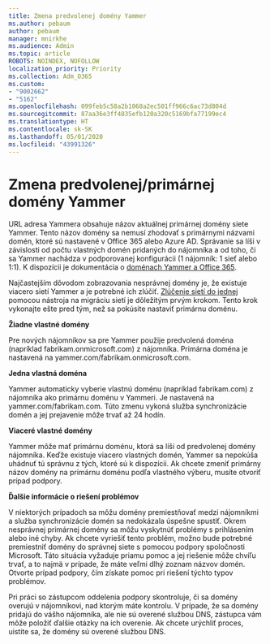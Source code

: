 ```yaml
---
title: Zmena predvolenej domény Yammer
ms.author: pebaum
author: pebaum
manager: mnirkhe
ms.audience: Admin
ms.topic: article
ROBOTS: NOINDEX, NOFOLLOW
localization_priority: Priority
ms.collection: Adm_O365
ms.custom:
- "9002662"
- "5162"
ms.openlocfilehash: 099feb5c58a2b1068a2ec501ff966c6ac73d804d
ms.sourcegitcommit: 87aa36e3ff4835efb120a320c5169bfa77199ec4
ms.translationtype: HT
ms.contentlocale: sk-SK
ms.lasthandoff: 05/01/2020
ms.locfileid: "43991326"
---
```

# <a name="changing-the-defaultprimary-yammer-domain"></a>Zmena predvolenej/primárnej domény Yammer

URL adresa Yammera obsahuje názov aktuálnej primárnej domény siete Yammer. Tento názov domény sa nemusí zhodovať s primárnymi názvami domén, ktoré sú nastavené v Office 365 alebo Azure AD. Správanie sa líši v závislosti od počtu vlastných domén pridaných do nájomníka a od toho, či sa Yammer nachádza v podporovanej konfigurácii (1 nájomník: 1 sieť alebo 1:1). K dispozícii je dokumentácia o [doménach Yammer a Office 365](https://docs.microsoft.com/yammer/configure-your-yammer-network/manage-yammer-domains).

Najčastejším dôvodom zobrazovania nesprávnej domény je, že existuje viacero sietí Yammer a je potrebné ich zlúčiť. [Zlúčenie sietí do jednej](https://docs.microsoft.com/yammer/configure-your-yammer-network/consolidate-multiple-yammer-networks) pomocou nástroja na migráciu sietí je dôležitým prvým krokom. Tento krok vykonajte ešte pred tým, než sa pokúsite nastaviť primárnu doménu.

**Žiadne vlastné domény**

Pre nových nájomníkov sa pre Yammer použije predvolená doména (napríklad fabrikam.onmicrosoft.com) z nájomníka. Primárna doména je nastavená na yammer.com/fabrikam.onmicrosoft.com.

**Jedna vlastná doména**

Yammer automaticky vyberie vlastnú doménu (napríklad fabrikam.com) z nájomníka ako primárnu doménu v Yammeri. Je nastavená na yammer.com/fabrikam.com. Túto zmenu vykoná služba synchronizácie domén a jej prejavenie môže trvať až 24 hodín.

**Viaceré vlastné domény**

Yammer môže mať primárnu doménu, ktorá sa líši od predvolenej domény nájomníka. Keďže existuje viacero vlastných domén, Yammer sa nepokúša uhádnuť tú správnu z tých, ktoré sú k dispozícii. Ak chcete zmeniť primárny názov domény na primárnu doménu podľa vlastného výberu, musíte otvoriť prípad podpory.

**Ďalšie informácie o riešení problémov**

V niektorých prípadoch sa môžu domény premiestňovať medzi nájomníkmi a služba synchronizácie domén sa nedokázala úspešne spustiť. Okrem nesprávnej primárnej domény sa môžu vyskytnúť problémy s prihlásením alebo iné chyby. Ak chcete vyriešiť tento problém, možno bude potrebné premiestniť domény do správnej siete s pomocou podpory spoločnosti Microsoft. Táto situácia vyžaduje priamu pomoc a jej riešenie môže chvíľu trvať, a to najmä v prípade, že máte veľmi dlhý zoznam názvov domén. Otvorte prípad podpory, čím získate pomoc pri riešení týchto typov problémov.

Pri práci so zástupcom oddelenia podpory skontroluje, či sa domény overujú v nájomníkovi, nad ktorým máte kontrolu. V prípade, že sa domény pridajú do vášho nájomníka, ale nie sú overené službou DNS, zástupca vám môže položiť ďalšie otázky na ich overenie. Ak chcete urýchliť proces, uistite sa, že domény sú overené službou DNS.
